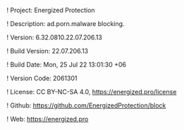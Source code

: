 ! Project: Energized Protection

! Description: ad.porn.malware blocking.

! Version: 6.32.0810.22.07.206.13

! Build Version: 22.07.206.13

! Build Date: Mon, 25 Jul 22 13:01:30 +06

! Version Code: 2061301

! License: CC BY-NC-SA 4.0, https://energized.pro/license

! Github: https://github.com/EnergizedProtection/block

! Web: https://energized.pro
